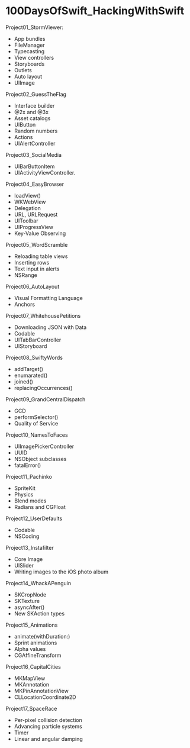 # 100DaysOfSwift_HackingWithSwift

Project01_StormViewer:
- App bundles
- FileManager
- Typecasting
- View controllers
- Storyboards
- Outlets
- Auto layout
- UIImage

Project02_GuessTheFlag
- Interface builder
- @2x and @3x
- Asset catalogs
- UIButton
- Random numbers
- Actions
- UIAlertController

Project03_SocialMedia
- UIBarButtonItem
- UIActivityViewController.

Project04_EasyBrowser
- loadView()
- WKWebView
- Delegation
- URL, URLRequest
- UIToolbar
- UIProgressView
- Key-Value Observing

Project05_WordScramble
- Reloading table views
- Inserting rows
- Text input in alerts
- NSRange

Project06_AutoLayout
- Visual Formatting Language
- Anchors

Project07_WhitehousePetitions
- Downloading JSON with Data
- Codable
- UITabBarController
- UIStoryboard

Project08_SwiftyWords
- addTarget()
- enumarated()
- joined()
- replacingOccurrences()

Project09_GrandCentralDispatch
- GCD
- performSelector()
- Quality of Service 

Project10_NamesToFaces
- UIImagePickerController
- UUID
- NSObject subclasses
- fatalError()

Project11_Pachinko
- SpriteKit
- Physics
- Blend modes
- Radians and CGFloat

Project12_UserDefaults
- Codable
- NSCoding

Project13_Instafilter
- Core Image
- UISlider
- Writing images to the iOS photo album

Project14_WhackAPenguin
- SKCropNode
- SKTexture
- asyncAfter()
- New SKAction types

Project15_Animations
- animate(withDuration:)
- Sprint animations
- Alpha values
- CGAffineTransform

Project16_CapitalCities
- MKMapView
- MKAnnotation
- MKPinAnnotationView
- CLLocationCoordinate2D

Project17_SpaceRace
- Per-pixel collision detection
- Advancing particle systems
- Timer
- Linear and angular damping
